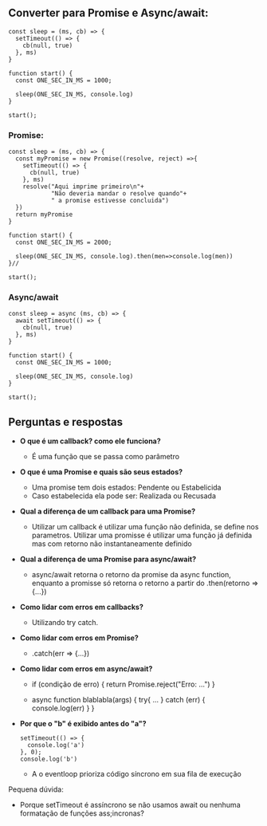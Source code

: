 ## Converter para Promise e Async/await:
```
const sleep = (ms, cb) => {
  setTimeout(() => {
    cb(null, true)
  }, ms)
}

function start() {
  const ONE_SEC_IN_MS = 1000;

  sleep(ONE_SEC_IN_MS, console.log)
}

start();
```

### Promise:
```
const sleep = (ms, cb) => {
  const myPromise = new Promise((resolve, reject) =>{
    setTimeout(() => {
      cb(null, true)
    }, ms)
    resolve("Aqui imprime primeiro\n"+
            "Não deveria mandar o resolve quando"+
            " a promise estivesse concluida")
  })
  return myPromise
}

function start() {
  const ONE_SEC_IN_MS = 2000;

  sleep(ONE_SEC_IN_MS, console.log).then(men=>console.log(men))
}//

start();
```
### Async/await
```
const sleep = async (ms, cb) => {
  await setTimeout(() => {
    cb(null, true)
  }, ms)
}

function start() {
  const ONE_SEC_IN_MS = 1000;

  sleep(ONE_SEC_IN_MS, console.log)
}

start();
```
## Perguntas e respostas
- **O que é um callback? como ele funciona?**
    - É uma função que se passa como parâmetro
- **O que é uma Promise e quais são seus estados?**
    - Uma promise tem dois estados: Pendente ou Estabelicida
    - Caso estabelecida ela pode ser: Realizada ou Recusada
- **Qual a diferença de um callback para uma Promise?**
    -  Utilizar um callback é utilizar uma função não definida, se define nos parametros.
    Utilizar uma promisse é utilizar uma função já definida mas com retorno não instantaneamente definido 
- **Qual a diferença de uma Promise para async/await?**
    - async/await retorna o retorno da promise da async function, enquanto a promisse só retorna o retorno a partir do .then(retorno => {...})
- **Como lidar com erros em callbacks?**
    - Utilizando try catch.
- **Como lidar com erros em Promise?**
    - .catch(err => {...})
- **Como lidar com erros em async/await?**
    - if (condição de erro) {
        return Promise.reject("Erro: ...")
    }

    - async function blablabla(args) {
        try{
            ...
        } catch (err) {
            console.log(err)
        }
    }

- **Por que o "b" é exibido antes do "a"?**
    ```
    setTimeout(() => {
      console.log('a')
    }, 0);
    console.log('b')
    ```
    - A o eventloop prioriza código síncrono em sua fila de execução

Pequena dúvida:
- Porque setTimeout é assíncrono se não usamos await ou nenhuma formatação de funções ass;incronas?